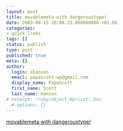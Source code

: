 ```yaml
---
layout: post
title: movablemeta with dangeroustype!
date: 2003-08-15 10:08:23.000000000 +02:00
categories:
- quick links
tags: []
status: publish
type: post
published: true
meta: {}
author:
  login: shanson
  email: papascott-wp@gmail.com
  display_name: PapaScott
  first_name: Scott
  last_name: Hanson
# excerpt: !ruby/object:Hpricot::Doc
  # options: {}
---
```

<p><a title="it's cool, man!" href="http://www.dangerousmeta.com/">movablemeta with dangeroustype!</a></p>
